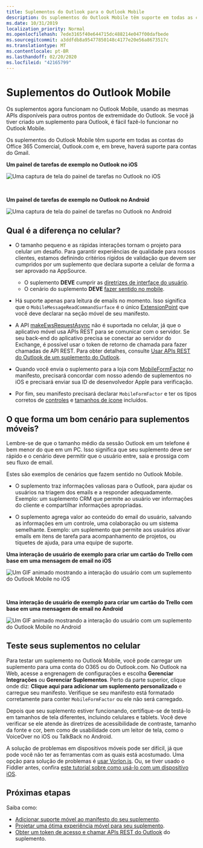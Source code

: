 ```yaml
---
title: Suplementos do Outlook para o Outlook Mobile
description: Os suplementos do Outlook Mobile têm suporte em todas as contas do Office 365 Comercial, Outlook.com e, em breve, haverá suporte para contas do Gmail.
ms.date: 10/31/2019
localization_priority: Normal
ms.openlocfilehash: 7ede3165f40e644715dc488214e047f00dafbede
ms.sourcegitcommit: a3ddfdb8a95477850148c4177e20e56a8673517c
ms.translationtype: MT
ms.contentlocale: pt-BR
ms.lasthandoff: 02/20/2020
ms.locfileid: "42165799"
---
```

# <a name="add-ins-for-outlook-mobile"></a>Suplementos do Outlook Mobile

Os suplementos agora funcionam no Outlook Mobile, usando as mesmas APIs disponíveis para outros pontos de extremidade do Outlook. Se você já tiver criado um suplemento para Outlook, é fácil fazê-lo funcionar no Outlook Mobile.

Os suplementos do Outlook Mobile têm suporte em todas as contas do Office 365 Comercial, Outlook.com e, em breve, haverá suporte para contas do Gmail.

**Um painel de tarefas de exemplo no Outlook no iOS**

![Uma captura de tela do painel de tarefas no Outlook no iOS](../images/outlook-mobile-addin-taskpane.png)

<br/>

**Um painel de tarefas de exemplo no Outlook no Android**

![Uma captura de tela do painel de tarefas no Outlook no Android](../images/outlook-mobile-addin-taskpane-android.png)

## <a name="whats-different-on-mobile"></a>Qual é a diferença no celular?

- O tamanho pequeno e as rápidas interações tornam o projeto para celular um desafio. Para garantir experiências de qualidade para nossos clientes, estamos definindo critérios rígidos de validação que devem ser cumpridos por um suplemento que declara suporte a celular de forma a ser aprovado na AppSource.
    - O suplemento **DEVE** cumprir as [diretrizes de interface do usuário](outlook-addin-design.md).
    - O cenário do suplemento **DEVE** [fazer sentido no mobile](#what-makes-a-good-scenario-for-mobile-add-ins).

- Há suporte apenas para leitura de emails no momento. Isso significa que o `MobileMessageReadCommandSurface` é o único [ExtensionPoint](../reference/manifest/extensionpoint.md) que você deve declarar na seção móvel de seu manifesto.

- A API [makeEwsRequestAsync](../reference/objectmodel/preview-requirement-set/office.context.mailbox.md#methods) não é suportada no celular, já que o aplicativo móvel usa APIs REST para se comunicar com o servidor. Se seu back-end do aplicativo precisa se conectar ao servidor do Exchange, é possível usar o token de retorno de chamada para fazer chamadas de API REST. Para obter detalhes, consulte [Usar APIs REST do Outlook de um suplemento do Outlook](use-rest-api.md).

- Quando você envia o suplemento para a loja com [MobileFormFactor](../reference/manifest/mobileformfactor.md) no manifesto, precisará concordar com nosso adendo de suplementos no iOS e precisará enviar sua ID de desenvolvedor Apple para verificação.

- Por fim, seu manifesto precisará declarar `MobileFormFactor` e ter os tipos corretos de [controles](../reference/manifest/control.md) e [tamanhos de ícone](../reference/manifest/icon.md) incluídos.

## <a name="what-makes-a-good-scenario-for-mobile-add-ins"></a>O que forma um bom cenário para suplementos móveis?

Lembre-se de que o tamanho médio da sessão Outlook em um telefone é bem menor do que em um PC. Isso significa que seu suplemento deve ser rápido e o cenário deve permitir que o usuário entre, saia e prossiga com seu fluxo de email.

Estes são exemplos de cenários que fazem sentido no Outlook Mobile.

- O suplemento traz informações valiosas para o Outlook, para ajudar os usuários na triagem dos emails e a responder adequadamente. Exemplo: um suplemento CRM que permite ao usuário ver informações do cliente e compartilhar informações apropriadas.

- O suplemento agrega valor ao conteúdo do email do usuário, salvando as informações em um controle, uma colaboração ou um sistema semelhante. Exemplo: um suplemento que permite aos usuários ativar emails em itens de tarefa para acompanhamento de projetos, ou tíquetes de ajuda, para uma equipe de suporte.

**Uma interação de usuário de exemplo para criar um cartão do Trello com base em uma mensagem de email no iOS**

![Um GIF animado mostrando a interação do usuário com um suplemento do Outlook Mobile no iOS](../images/outlook-mobile-addin-interaction.gif)

<br/>

**Uma interação de usuário de exemplo para criar um cartão do Trello com base em uma mensagem de email no Android**

![Um GIF animado mostrando a interação do usuário com um suplemento do Outlook Mobile no Android](../images/outlook-mobile-addin-interaction-android.gif)

## <a name="testing-your-add-ins-on-mobile"></a>Teste seus suplementos no celular

Para testar um suplemento no Outlook Mobile, você pode carregar um suplemento para uma conta do O365 ou do Outlook.com. No Outlook na Web, acesse a engrenagem de configurações e escolha **Gerenciar Integrações** ou **Gerenciar Suplementos**. Perto da parte superior, clique onde diz: **Clique aqui para adicionar um suplemento personalizado** e carregue seu manifesto. Verifique se seu manifesto está formatado corretamente para conter `MobileFormFactor` ou ele não será carregado.

Depois que seu suplemento estiver funcionando, certifique-se de testá-lo em tamanhos de tela diferentes, incluindo celulares e tablets. Você deve verificar se ele atende às diretrizes de acessibilidade de contraste, tamanho da fonte e cor, bem como de usabilidade com um leitor de tela, como o VoiceOver no iOS ou TalkBack no Android.

A solução de problemas em dispositivos móveis pode ser difícil, já que pode você não ter as ferramentas com as quais está acostumado. Uma opção para solução de problemas é [usar Vorlon.js](../testing/debug-office-add-ins-on-ipad-and-mac.md). Ou, se tiver usado o Fiddler antes, confira [este tutorial sobre como usá-lo com um dispositivo iOS](https://www.telerik.com/blogs/using-fiddler-with-apple-ios-devices).

## <a name="next-steps"></a>Próximas etapas

Saiba como:

- [Adicionar suporte móvel ao manifesto do seu suplemento](add-mobile-support.md).
- [Projetar uma ótima experiência móvel para seu suplemento](outlook-addin-design.md).
- [Obter um token de acesso e chamar APIs REST do Outlook](use-rest-api.md) do suplemento.
